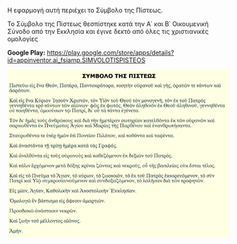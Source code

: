 Η εφαρμογή αυτή περιέχει το Σύμβολο της Πίστεως.

Το Σύμβολο της Πίστεως θεσπίστηκε κατά την Α΄ και Β΄ Οικουμενική Σύνοδο από την Εκκλησία και έγινε δεκτό από όλες τις χριστιανικές ομολογίες

<b>Google Play:</b> https://play.google.com/store/apps/details?id=appinventor.ai_fsiamp.SIMVOLOTISPISTEOS

![Alt text](screenshots/image.png)
